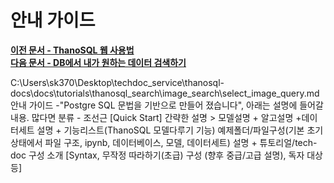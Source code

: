 # __안내 가이드__ 

**[이전 문서 - ThanoSQL 웹 사용법](/quick_start/how_to_use_ThanoSQL/)** <br>**[다음 문서 - DB에서 내가 원하는 데이터 검색하기](/tutorials/thanosql_search/image_search/select_image_query/)**

C:\Users\sk370\Desktop\techdoc_service\thanosql-docs\docs\tutorials\thanosql_search\image_search\select_image_query.md
안내 가이드 -"Postgre SQL 문법을 기반으로 만들어 졌습니다", 아래는 설명에 들어갈 내용. 많다면 분류 - 조선근 
[Quick Start] 간략한 설명 > 모델설명 + 알고설명 +데이터세트 설명 + 기능리스트(ThanoSQL 모델다루기 기능) 
예제폴더/파일구성(기본 초기 상태에서 파일 구조, ipynb, 데이터베이스, 모델, 데이터세트) 설명 + 튜토리얼/tech-doc 구성 소개 [Syntax, 무작정 따라하기(초급) 구성 (향후 중급/고급 설명), 독자 대상 등]